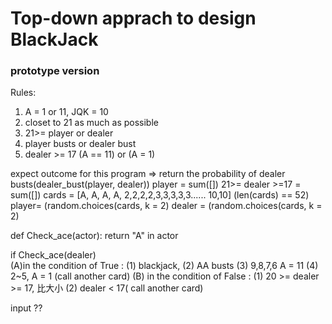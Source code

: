 # Top-down apprach to design BlackJack
### prototype version
Rules: 
  1.  A = 1 or 11, JQK = 10
  2.  closet to 21 as much as possible
  3.  21>= player or dealer
  4.  player busts or dealer bust    
  5.  dealer >= 17 (A == 11) or (A = 1)

expect outcome for this program => return the probability of dealer busts(dealer_bust(player, dealer))
player = sum([]) 
21>= dealer >=17 = sum([])
cards = [A, A, A, A, 2,2,2,2,3,3,3,3,3...... 10,10] (len(cards) == 52)
player= (random.choices(cards, k = 2)
dealer = (random.choices(cards, k = 2) 

def Check_ace(actor):
    return  "A" in actor

if Check_ace(dealer)  
(A)in the condition of True : (1) blackjack, (2) AA  busts (3) 9,8,7,6 A = 11 (4) 2~5, A = 1 (call another card)
(B) in the condition of False : (1) 20 >= dealer >= 17, 比大小 (2) dealer < 17( call another card) 

input ??  
